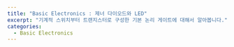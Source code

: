 ```yaml
---
title: "Basic Electronics : 제너 다이오드와 LED"
excerpt: "기계적 스위치부터 트랜지스터로 구성한 기본 논리 게이트에 대해서 알아봅니다."
categories:
  - Basic Electronics
---
```


<br>

<br>



<br>

<br>
